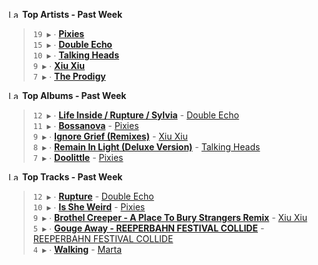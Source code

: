 <!--START_LASTFM_ARTISTS:{"period": "7day", "rows": 5}-->
<a href="https://last.fm" target="_blank"><img src="https://user-images.githubusercontent.com/17434202/215290617-e793598d-d7c9-428f-9975-156db1ba89cc.svg" alt="Last.fm Logo" width="18" height="13"/></a> **Top Artists - Past Week**

> `19 ▶️` ∙ **[Pixies](https://www.last.fm/music/Pixies)**<br/>
> `15 ▶️` ∙ **[Double Echo](https://www.last.fm/music/Double+Echo)**<br/>
> `10 ▶️` ∙ **[Talking Heads](https://www.last.fm/music/Talking+Heads)**<br/>
> `9 ▶️` ∙ **[Xiu Xiu](https://www.last.fm/music/Xiu+Xiu)**<br/>
> `7 ▶️` ∙ **[The Prodigy](https://www.last.fm/music/The+Prodigy)**<br/>
<!--END_LASTFM_ARTISTS-->

<!--START_LASTFM_ALBUMS:{"period": "7day", "rows": 5}-->
<a href="https://last.fm" target="_blank"><img src="https://user-images.githubusercontent.com/17434202/215290617-e793598d-d7c9-428f-9975-156db1ba89cc.svg" alt="Last.fm Logo" width="18" height="13"/></a> **Top Albums - Past Week**

> `12 ▶️` ∙ **[Life Inside / Rupture / Sylvia](https://www.last.fm/music/Double+Echo/Life+Inside+%2F+Rupture+%2F+Sylvia)** - [Double Echo](https://www.last.fm/music/Double+Echo)<br/>
> `11 ▶️` ∙ **[Bossanova](https://www.last.fm/music/Pixies/Bossanova)** - [Pixies](https://www.last.fm/music/Pixies)<br/>
> `9 ▶️` ∙ **[Ignore Grief (Remixes)](https://www.last.fm/music/Xiu+Xiu/Ignore+Grief+(Remixes))** - [Xiu Xiu](https://www.last.fm/music/Xiu+Xiu)<br/>
> `8 ▶️` ∙ **[Remain In Light (Deluxe Version)](https://www.last.fm/music/Talking+Heads/Remain+In+Light+(Deluxe+Version))** - [Talking Heads](https://www.last.fm/music/Talking+Heads)<br/>
> `7 ▶️` ∙ **[Doolittle](https://www.last.fm/music/Pixies/Doolittle)** - [Pixies](https://www.last.fm/music/Pixies)<br/>
<!--END_LASTFM_ALBUMS-->

<!--START_LASTFM_TRACKS:{"period": "7day", "rows": 5}-->
<a href="https://last.fm" target="_blank"><img src="https://user-images.githubusercontent.com/17434202/215290617-e793598d-d7c9-428f-9975-156db1ba89cc.svg" alt="Last.fm Logo" width="18" height="13"/></a> **Top Tracks - Past Week**

> `12 ▶️` ∙ **[Rupture](https://www.last.fm/music/Double+Echo/_/Rupture)** - [Double Echo](https://www.last.fm/music/Double+Echo)<br/>
> `10 ▶️` ∙ **[Is She Weird](https://www.last.fm/music/Pixies/_/Is+She+Weird)** - [Pixies](https://www.last.fm/music/Pixies)<br/>
> `9 ▶️` ∙ **[Brothel Creeper - A Place To Bury Strangers Remix](https://www.last.fm/music/Xiu+Xiu/_/Brothel+Creeper+-+A+Place+To+Bury+Strangers+Remix)** - [Xiu Xiu](https://www.last.fm/music/Xiu+Xiu)<br/>
> `5 ▶️` ∙ **[Gouge Away - REEPERBAHN FESTIVAL COLLIDE](https://www.last.fm/music/REEPERBAHN+FESTIVAL+COLLIDE/_/Gouge+Away+-+REEPERBAHN+FESTIVAL+COLLIDE)** - [REEPERBAHN FESTIVAL COLLIDE](https://www.last.fm/music/REEPERBAHN+FESTIVAL+COLLIDE)<br/>
> `4 ▶️` ∙ **[Walking](https://www.last.fm/music/Marta/_/Walking)** - [Marta](https://www.last.fm/music/Marta)<br/>
<!--END_LASTFM_TRACKS-->